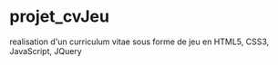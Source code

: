 # projet_cvJeu
realisation d'un curriculum vitae sous forme de jeu en HTML5, CSS3, JavaScript, JQuery
